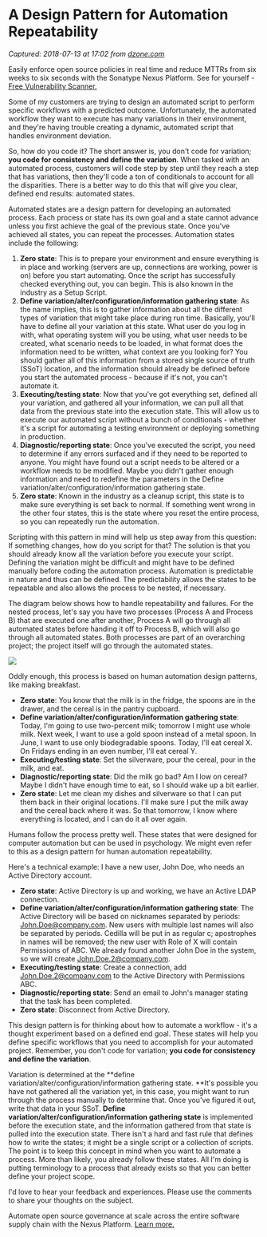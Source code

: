 # A Design Pattern for Automation Repeatability

_Captured: 2018-07-13 at 17:02 from [dzone.com](https://dzone.com/articles/a-design-pattern-for-automation-repeatability?edition=385232&utm_source=Zone%20Newsletter&utm_medium=email&utm_campaign=devops%202018-07-13)_

Easily enforce open source policies in real time and reduce MTTRs from six weeks to six seconds with the Sonatype Nexus Platform. See for yourself - [Free Vulnerability Scanner.](https://dzone.com/go?i=290455&u=https%3A%2F%2Fwww.sonatype.com%2Fsoftware-bill-of-materials%3Futm_campaign%3Ddzone%252520-%252520AHC%26utm_source%3DDZone%252520-%252520AHC%2525202018%26utm_medium%3DDZone%252520-%252520AHC%2525202018)

Some of my customers are trying to design an automated script to perform specific workflows with a predicted outcome. Unfortunately, the automated workflow they want to execute has many variations in their environment, and they're having trouble creating a dynamic, automated script that handles environment deviation.

So, how do you code it? The short answer is, you don't code for variation; **you code for consistency and define the variation**. When tasked with an automated process, customers will code step by step until they reach a step that has variations, then they'll code a ton of conditionals to account for all the disparities. There is a better way to do this that will give you clear, defined end results: automated states.

Automated states are a design pattern for developing an automated process. Each process or state has its own goal and a state cannot advance unless you first achieve the goal of the previous state. Once you've achieved all states, you can repeat the processes. Automation states include the following:

  1. **Zero state**: This is to prepare your environment and ensure everything is in place and working (servers are up, connections are working, power is on) before you start automating. Once the script has successfully checked everything out, you can begin. This is also known in the industry as a Setup Script.
  2. **Define variation/alter/configuration/information gathering state**: As the name implies, this is to gather information about all the different types of variation that might take place during run time. Basically, you'll have to define all your variation at this state. What user do you log in with, what operating system will you be using, what user needs to be created, what scenario needs to be loaded, in what format does the information need to be written, what context are you looking for? You should gather all of this information from a stored single source of truth (SSoT) location, and the information should already be defined before you start the automated process - because if it's not, you can't automate it.
  3. **Executing/testing state**: Now that you've got everything set, defined all your variation, and gathered all your information, we can pull all that data from the previous state into the execution state. This will allow us to execute our automated script without a bunch of conditionals - whether it's a script for automating a testing environment or deploying something in production.
  4. **Diagnostic/reporting state**: Once you've executed the script, you need to determine if any errors surfaced and if they need to be reported to anyone. You might have found out a script needs to be altered or a workflow needs to be modified. Maybe you didn't gather enough information and need to redefine the parameters in the Define variation/alter/configuration/information gathering state.
  5. **Zero state**: Known in the industry as a cleanup script, this state is to make sure everything is set back to normal. If something went wrong in the other four states, this is the state where you reset the entire process, so you can repeatedly run the automation.

Scripting with this pattern in mind will help us step away from this question: If something changes, how do you script for that? The solution is that you should already know all the variation before you execute your script. Defining the variation might be difficult and might have to be defined manually before coding the automation process. Automation is predictable in nature and thus can be defined. The predictability allows the states to be repeatable and also allows the process to be nested, if necessary.

The diagram below shows how to handle repeatability and failures. For the nested process, let's say you have two processes (Process A and Process B) that are executed one after another, Process A will go through all automated states before handing it off to Process B, which will also go through all automated states. Both processes are part of an overarching project; the project itself will go through the automated states.

![](https://blog.testplant.com/hs-fs/hubfs/Automated%20States%20Hoirzontial.png?t=1529612022468&width=739&name=Automated%20States%20Hoirzontial.png)

Oddly enough, this process is based on human automation design patterns, like making breakfast.

  * **Zero state**: You know that the milk is in the fridge, the spoons are in the drawer, and the cereal is in the pantry cupboard.
  * **Define variation/alter/configuration/information gathering state**: Today, I'm going to use two-percent milk; tomorrow I might use whole milk. Next week, I want to use a gold spoon instead of a metal spoon. In June, I want to use only biodegradable spoons. Today, I'll eat cereal X. On Fridays ending in an even number, I'll eat cereal Y.
  * **Executing/testing state**: Set the silverware, pour the cereal, pour in the milk, and eat.
  * **Diagnostic/reporting state**: Did the milk go bad? Am I low on cereal? Maybe I didn't have enough time to eat, so I should wake up a bit earlier.
  * **Zero state**: Let me clean my dishes and silverware so that I can put them back in their original locations. I'll make sure I put the milk away and the cereal back where it was. So that tomorrow, I know where everything is located, and I can do it all over again.

Humans follow the process pretty well. These states that were designed for computer automation but can be used in psychology. We might even refer to this as a design pattern for human automation repeatability.

Here's a technical example: I have a new user, John Doe, who needs an Active Directory account.

  * **Zero state**: Active Directory is up and working, we have an Active LDAP connection.
  * **Define variation/alter/configuration/information gathering state**: The Active Directory will be based on nicknames separated by periods: John.Doe@company.com. New users with multiple last names will also be separated by periods. Cedilla will be put in as regular c; apostrophes in names will be removed; the new user with Role of X will contain Permissions of ABC. We already found another John Doe in the system, so we will create John.Doe.2@company.com.
  * **Executing/testing state**: Create a connection, add John.Doe.2@company.com to the Active Directory with Permissions ABC.
  * **Diagnostic/reporting state**: Send an email to John's manager stating that the task has been completed.
  * **Zero state**: Disconnect from Active Directory.

This design pattern is for thinking about how to automate a workflow - it's a thought experiment based on a defined end goal. These states will help you define specific workflows that you need to accomplish for your automated project. Remember, you don't code for variation; **you code for consistency and define the variation**.

Variation is determined at the **define variation/alter/configuration/information gathering state. **It's possible you have not gathered all the variation yet, in this case, you might want to run through the process manually to determine that. Once you've figured it out, write that data in your SSoT. **Define variation/alter/configuration/information gathering state** is implemented before the execution state, and the information gathered from that state is pulled into the execution state. There isn't a hard and fast rule that defines how to write the states; it might be a single script or a collection of scripts. The point is to keep this concept in mind when you want to automate a process. More than likely, you already follow these states. All I'm doing is putting terminology to a process that already exists so that you can better define your project scope.

I'd love to hear your feedback and experiences. Please use the comments to share your thoughts on the subject.

Automate open source governance at scale across the entire software supply chain with the Nexus Platform. [Learn more.](https://dzone.com/go?i=290456&u=https%3A%2F%2Fwww.sonatype.com%2Fwp-enforce-open-source-policies-with-confidence)
